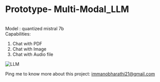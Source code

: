 # Prototype- Multi-Modal_LLM
<br>
Model : quantized mistral 7b
<br>
Capabilities: 

  1. Chat with PDF
  2. Chat with Image
  3. Chat with Audio file


![LLM](https://github.com/ManoBharathi93/Multi-Modal_LLM/assets/88357044/37f2cd9b-0241-447a-95fe-98cef0ad84e8)

Ping me to know more about this project:
immanobharathi21@gmail.com
